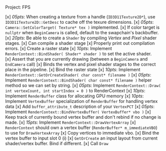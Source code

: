 Project: FPS

[x] *05pts*: When creating a texture from a handle (`ID3D11Texture2D*`), use `ID3D11Texture2D::GetDesc` to cache off the texure dimensions.
[x] *05pts*: `Camera::SetColorTarget( Texture* tex )` implemented. 
    [x] If color target is `nullptr` when `BeginCamera` is called, default to the swapchain's backbuffer.
[x] *20pts*: Be able to create a `Shader` by compiling *Vertex* and *Pixel* shader stages.
    [x] Can compile a shader stage
    [x] Properly print out compilation errors.
    [x] Create a raster state
[x] *10pts*: Implement `RenderContext::BindShader( Shader* shader )` to set the active shader.  
    [x] Assert that you are currently drawing (between a `BeginCamera` and `EndCamera` call)
    [x] Binds the vertex and pixel shader stages to the correct place in the pipeline.
    [x] Bind the raster state
[x] *10pts*: Implement `RenderContext::GetOrCreateShader( char const* filename )`
[x] *05pts*: Implement `RenderContext::BindShader( char const* filename )` helper method so we can set by string.
[x] *05pts*: Implement `RenderContext::Draw( int vertexCount, int startIndex = 0 )` to RenderContext
[x] *10pts*: Implement `RenderBuffer` class for allocating GPU memory
[x] *10pts*: Implement `VertexBuffer` specialization of `RenderBuffer` for handling vertex data
    [x] Add `buffer_attribute_t` description of your `VertexPCT` 
[x] *05pts*: Implement `RenderContext::BindVertexBuffer( VertexBuffer* vbo )`
    [x] Keep track of currently bound vertex buffer and don't rebind if no change is made. 
[x] *15pts*: Implement `RenderContext::DrawVertexArray`
    [x] `RenderContext` should own a vertex buffer (`RenderBuffer* m_immediateVBO`) to use for `DrawVertexArray`
    [x] Copy vertices to immediate vbo.
    [x] Bind the vertex buffer to input slot 0 (i)
    [x] `GetOrCreate` an input layout from current shader/vertex buffer.  Bind if different.
    [x] Call `Draw`
